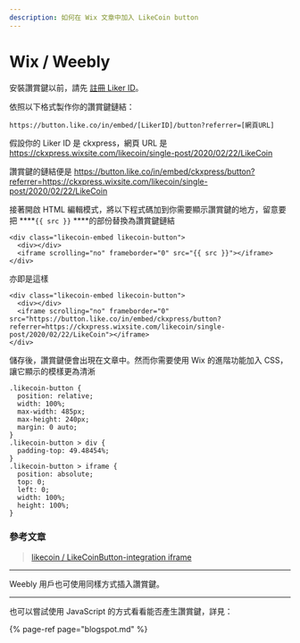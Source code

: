 ```yaml
---
description: 如何在 Wix 文章中加入 LikeCoin button
---
```


# Wix / Weebly

安裝讚賞鍵以前，請先 [註冊 Liker ID](../../liker-id/)。

依照以下格式製作你的讚賞鍵鏈結：

```text
https://button.like.co/in/embed/[LikerID]/button?referrer=[網頁URL]
```

假設你的 Liker ID 是 ckxpress，網頁 URL 是 https://ckxpress.wixsite.com/likecoin/single-post/2020/02/22/LikeCoin

讚賞鍵的鏈結便是 https://button.like.co/in/embed/ckxpress/button?referrer=https://ckxpress.wixsite.com/likecoin/single-post/2020/02/22/LikeCoin

接著開啟 HTML 編輯模式，將以下程式碼加到你需要顯示讚賞鍵的地方，留意要把 ****`{{ src }}` ****的部份替換為讚賞鍵鏈結

```text
<div class="likecoin-embed likecoin-button">
  <div></div>
  <iframe scrolling="no" frameborder="0" src="{{ src }}"></iframe>
</div>
```

亦即是這樣

```text
<div class="likecoin-embed likecoin-button">
  <div></div>
  <iframe scrolling="no" frameborder="0" src="https://button.like.co/in/embed/ckxpress/button?referrer=https://ckxpress.wixsite.com/likecoin/single-post/2020/02/22/LikeCoin"></iframe>
</div>
```

儲存後，讚賞鍵便會出現在文章中。然而你需要使用 Wix 的進階功能加入 CSS，讓它顯示的模樣更為清淅

```text
.likecoin-button {
  position: relative;
  width: 100%;
  max-width: 485px;
  max-height: 240px;
  margin: 0 auto;
}
.likecoin-button > div {
  padding-top: 49.48454%;
}
.likecoin-button > iframe {
  position: absolute;
  top: 0;
  left: 0;
  width: 100%;
  height: 100%;
}
```

### 參考文章

> [likecoin / LikeCoinButton-integration iframe](https://github.com/likecoin/LikeCoinButton-integration/tree/master/web#2iframe)

-------------------------

Weebly 用戶也可使用同樣方式插入讚賞鍵。

-------------------------

也可以嘗試使用 JavaScript 的方式看看能否產生讚賞鍵，詳見：

{% page-ref page="blogspot.md" %}

